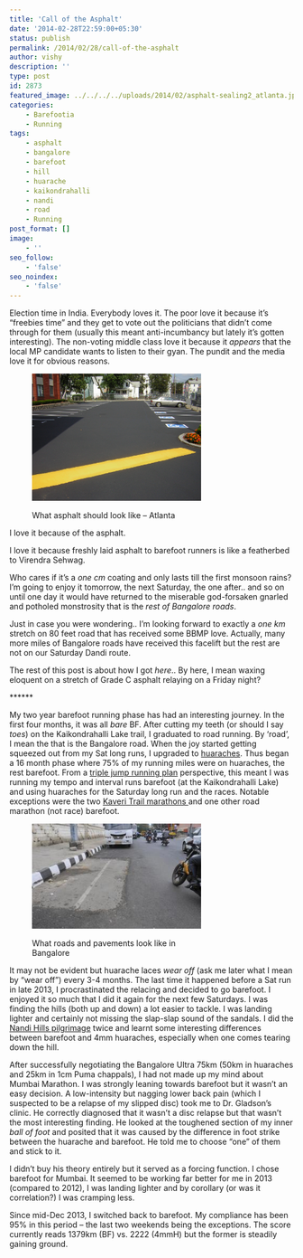 ```yaml
---
title: 'Call of the Asphalt'
date: '2014-02-28T22:59:00+05:30'
status: publish
permalink: /2014/02/28/call-of-the-asphalt
author: vishy
description: ''
type: post
id: 2873
featured_image: ../../../../uploads/2014/02/asphalt-sealing2_atlanta.jpg
categories: 
    - Barefootia
    - Running
tags:
    - asphalt
    - bangalore
    - barefoot
    - hill
    - huarache
    - kaikondrahalli
    - nandi
    - road
    - Running
post_format: []
image:
    - ''
seo_follow:
    - 'false'
seo_noindex:
    - 'false'
---
```

Election time in India. Everybody loves it. The poor love it because it’s “freebies time” and they get to vote out the politicians that didn’t come through for them (usually this meant anti-incumbancy but lately it’s gotten interesting). The non-voting middle class love it because it *appears* that the local MP candidate wants to listen to their gyan. The pundit and the media love it for obvious reasons.

<figure aria-describedby="caption-attachment-2886" class="wp-caption alignleft" id="attachment_2886" style="width: 300px">

[![What asphalt should look like - Atlanta](../../../../uploads/2014/02/asphalt-sealing2_atlanta.jpg)](http://www.ulaar.com/uploads/2014/02/asphalt-sealing2_atlanta.jpg)<figcaption class="wp-caption-text" id="caption-attachment-2886">What asphalt should look like – Atlanta</figcaption></figure>

I love it because of the asphalt.

I love it because freshly laid asphalt to barefoot runners is like a featherbed to Virendra Sehwag.

Who cares if it’s a *one cm* coating and only lasts till the first monsoon rains? I’m going to enjoy it tomorrow, the next Saturday, the one after.. and so on until one day it would have returned to the miserable god-forsaken gnarled and potholed monstrosity that is the *rest of Bangalore roads*.

Just in case you were wondering.. I’m looking forward to exactly a *one km* stretch on 80 feet road that has received some BBMP love. Actually, many more miles of Bangalore roads have received this facelift but the rest are not on our Saturday Dandi route.

The rest of this post is about how I got *here*.. By here, I mean waxing eloquent on a stretch of Grade C asphalt relaying on a Friday night?

\*\*\*\*\*\*

My two year barefoot running phase has had an interesting journey. In the first four months, it was all *bare* BF. After cutting my teeth (or should I say *toes*) on the Kaikondrahalli Lake trail, I graduated to road running. By ‘road’, I mean the that is the Bangalore road. When the joy started getting squeezed out from my Sat long runs, I upgraded to [huaraches](http://www.ulaar.com/2013/07/13/say-hello-to-huaraches/). Thus began a 16 month phase where 75% of my running miles were on huaraches, the rest barefoot. From a [triple jump running plan](http://www.ulaar.com/2013/04/18/the-triple-jump-running-plan-for-marathoners/) perspective, this meant I was running my tempo and interval runs barefoot (at the Kaikondrahalli Lake) and using huaraches for the Saturday long run and the races. Notable exceptions were the two [Kaveri Trail marathons ](http://www.ulaar.com/2013/09/05/why-im-running-kaveri-trail-marathon-for-the-5th-consecutive-time/)and one other road marathon (not race) barefoot.

<figure aria-describedby="caption-attachment-2887" class="wp-caption alignright" id="attachment_2887" style="width: 300px">

[![What roads and pavements look like in Bangalore](../../../../uploads/2014/02/asphalt_bangalore.jpg)](http://www.ulaar.com/uploads/2014/02/asphalt_bangalore.jpg)<figcaption class="wp-caption-text" id="caption-attachment-2887">What roads and pavements look like in Bangalore</figcaption></figure>

It may not be evident but huarache laces *wear off* (ask me later what I mean by “wear off”) every 3-4 months. The last time it happened before a Sat run in late 2013, I procrastinated the relacing and decided to go barefoot. I enjoyed it so much that I did it again for the next few Saturdays. I was finding the hills (both up and down) a lot easier to tackle. I was landing lighter and certainly not missing the slap-slap sound of the sandals. I did the [Nandi Hills pilgrimage](http://www.ulaar.com/2013/08/13/my-second-nandi-hills-climb/) twice and learnt some interesting differences between barefoot and 4mm huaraches, especially when one comes tearing down the hill.

After successfully negotiating the Bangalore Ultra 75km (50km in huaraches and 25km in 1cm Puma chappals), I had not made up my mind about Mumbai Marathon. I was strongly leaning towards barefoot but it wasn’t an easy decision. A low-intensity but nagging lower back pain (which I suspected to be a relapse of my slipped disc) took me to Dr. Gladson’s clinic. He correctly diagnosed that it wasn’t a disc relapse but that wasn’t the most interesting finding. He looked at the toughened section of my inner *ball of foot* and posited that it was caused by the difference in foot strike between the huarache and barefoot. He told me to choose “one” of them and stick to it.

I didn’t buy his theory entirely but it served as a forcing function. I chose barefoot for Mumbai. It seemed to be working far better for me in 2013 (compared to 2012), I was landing lighter and by corollary (or was it correlation?) I was cramping less.

Since mid-Dec 2013, I switched back to barefoot. My compliance has been 95% in this period – the last two weekends being the exceptions. The score currently reads 1379km (BF) vs. 2222 (4mmH) but the former is steadily gaining ground.

